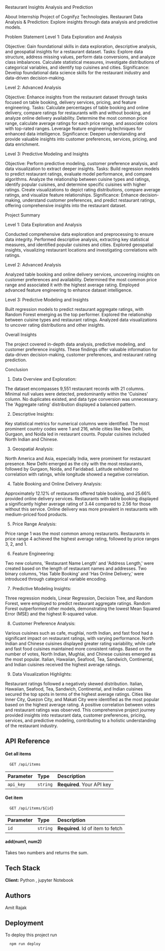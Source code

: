 
Restaurant Insights Analysis and Prediction

About
Internship Project of Cognifyz Technologies. Restaurant Data Analysis & Prediction: Explore insights through data analysis and predictive models.


Problem Statement
Level 1: Data Exploration and Analysis

Objective: Gain foundational skills in data exploration, descriptive analysis, and geospatial insights for a restaurant dataset.
Tasks: Explore data structure, address missing values, perform data conversions, and analyze class imbalances. Calculate statistical measures, investigate distributions of categorical variables, and identify top cuisines and cities.
Significance: Develop foundational data science skills for the restaurant industry and data-driven decision-making.

Level 2: Advanced Analysis

Objective: Enhance insights from the restaurant dataset through tasks focused on table booking, delivery services, pricing, and feature engineering.
Tasks: Calculate percentages of table booking and online delivery, compare ratings for restaurants with and without booking, and analyze online delivery availability. Determine the most common price range, calculate average ratings for each price range, and associate colors with top-rated ranges. Leverage feature engineering techniques for enhanced data intelligence.
Significance: Deepen understanding and provide valuable insights into customer preferences, services, pricing, and data enrichment.

Level 3: Predictive Modeling and Insights

Objective: Perform predictive modeling, customer preference analysis, and data visualization to extract deeper insights.
Tasks: Build regression models to predict restaurant ratings, evaluate model performance, and compare algorithms. Analyze the relationship between cuisine types and ratings, identify popular cuisines, and determine specific cuisines with higher ratings. Create visualizations to depict rating distributions, compare average ratings, and visualize feature relationships.
Significance: Enhance decision-making, understand customer preferences, and predict restaurant ratings, offering comprehensive insights into the restaurant dataset.


Project Summary

Level 1: Data Exploration and Analysis

Conducted comprehensive data exploration and preprocessing to ensure data integrity.
Performed descriptive analysis, extracting key statistical measures, and identified popular cuisines and cities.
Explored geospatial insights, visualizing restaurant locations and investigating correlations with ratings.

Level 2: Advanced Analysis

Analyzed table booking and online delivery services, uncovering insights on customer preferences and availability.
Determined the most common price range and associated it with the highest average rating.
Employed advanced feature engineering to enhance dataset intelligence.

Level 3: Predictive Modeling and Insights

Built regression models to predict restaurant aggregate ratings, with Random Forest emerging as the top performer.
Explored the relationship between cuisine types and restaurant ratings.
Analyzed data visualizations to uncover rating distributions and other insights.

Overall Insights

The project covered in-depth data analysis, predictive modeling, and customer preference insights. These findings offer valuable information for data-driven decision-making, customer preferences, and restaurant rating prediction.

Conclusion
1. Data Overview and Exploration:

The dataset encompasses 9,551 restaurant records with 21 columns.
Minimal null values were detected, predominantly within the 'Cuisines' column.
No duplicates existed, and data type conversion was unnecessary.
The 'Aggregate rating' distribution displayed a balanced pattern.

2. Descriptive Insights:

Key statistical metrics for numerical columns were identified.
The most prominent country codes were 1 and 216, while cities like New Delhi, Gurgaon, and Noida led in restaurant counts.
Popular cuisines included North Indian and Chinese.

3. Geospatial Analysis:

North America and Asia, especially India, were prominent for restaurant presence.
New Delhi emerged as the city with the most restaurants, followed by Gurgaon, Noida, and Faridabad.
Latitude exhibited no correlation with ratings, while longitude showed a negative correlation.

4. Table Booking and Online Delivery Analysis:

Approximately 12.12% of restaurants offered table booking, and 25.66% provided online delivery services.
Restaurants with table booking displayed a significantly higher average rating of 3.44 compared to 2.56 for those without this service.
Online delivery was more prevalent in restaurants with medium-priced food products.

5. Price Range Analysis:

Price range 1 was the most common among restaurants.
Restaurants in price range 4 achieved the highest average rating, followed by price ranges 3, 2, and 1.

6. Feature Engineering:

Two new columns, 'Restaurant Name Length' and 'Address Length,' were created based on the length of restaurant names and addresses.
Two binary columns, 'Has Table Booking' and 'Has Online Delivery,' were introduced through categorical variable encoding.

7. Predictive Modeling Insights:

Three regression models, Linear Regression, Decision Tree, and Random Forest, were employed to predict restaurant aggregate ratings.
Random Forest outperformed other models, demonstrating the lowest Mean Squared Error (MSE) and the highest R-squared value.

8. Customer Preference Analysis:

Various cuisines such as cafe, mughlai, north Indian, and fast food had a significant impact on restaurant ratings, with varying performance.
North Indian and Chinese cuisines displayed greater rating variability, while cafe and fast food cuisines maintained more consistent ratings.
Based on the number of votes, North Indian, Mughlai, and Chinese cuisines emerged as the most popular.
Italian, Hawaiian, Seafood, Tea, Sandwich, Continental, and Indian cuisines received the highest average ratings.

9. Data Visualization Highlights:

Restaurant ratings followed a negatively skewed distribution.
Italian, Hawaiian, Seafood, Tea, Sandwich, Continental, and Indian cuisines secured the top spots in terms of the highest average ratings.
Cities like Inner City, Quezon City, and Makati City were identified as the most popular based on the highest average rating.
A positive correlation between votes and restaurant ratings was observed.
This comprehensive project journey provided insights into restaurant data, customer preferences, pricing, services, and predictive modeling, contributing to a holistic understanding of the restaurant industry.



## API Reference

#### Get all items

```http
  GET /api/items
```

| Parameter | Type     | Description                |
| :-------- | :------- | :------------------------- |
| `api_key` | `string` | **Required**. Your API key |

#### Get item

```http
  GET /api/items/${id}
```

| Parameter | Type     | Description                       |
| :-------- | :------- | :-------------------------------- |
| `id`      | `string` | **Required**. Id of item to fetch |

#### add(num1, num2)

Takes two numbers and returns the sum.


## Tech Stack

**Client:** Python , jupyter Notebook





## Authors

Amit Rajak


## Deployment

To deploy this project run

```bash
  npm run deploy
```

